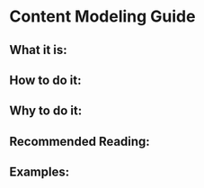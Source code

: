 # Content Modeling Guide

## What it is:

## How to do it:

## Why to do it:

## Recommended Reading:

## Examples:
